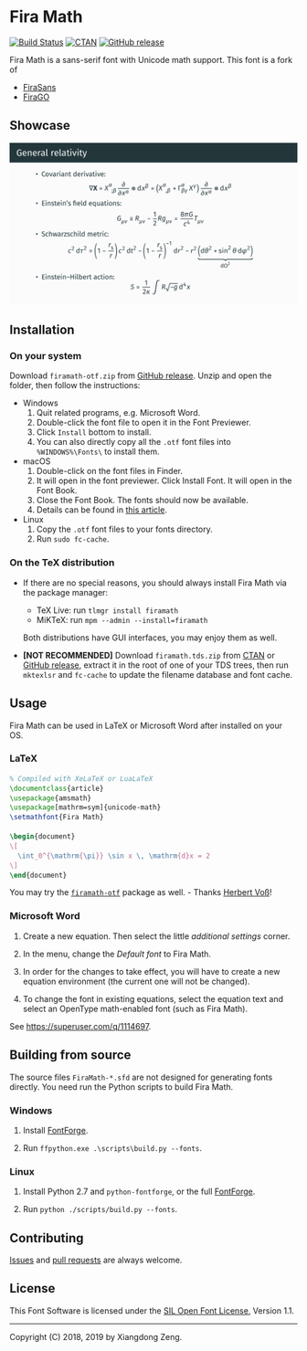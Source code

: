 # Fira Math

[![Build Status](https://travis-ci.org/firamath/firamath.svg?branch=master)](https://travis-ci.org/firamath/firamath)
[![CTAN](https://img.shields.io/ctan/v/firamath.svg)](https://www.ctan.org/pkg/firamath)
[![GitHub release](https://img.shields.io/github/release/firamath/firamath/all.svg)](https://github.com/firamath/firamath/releases/latest)

Fira Math is a sans-serif font with Unicode math support. This font is a fork of

- [FiraSans](https://github.com/bBoxType/FiraSans)
- [FiraGO](https://github.com/bBoxType/FiraGO)

## Showcase

![Showcase](img/demo.png)

## Installation

### On your system

Download `firamath-otf.zip` from [GitHub release](https://github.com/firamath/firamath/releases). Unzip and open the folder, then follow the instructions:

- Windows
  1. Quit related programs, e.g. Microsoft Word.
  1. Double-click the font file to open it in the Font Previewer.
  1. Click `Install` bottom to install.
  1. You can also directly copy all the `.otf` font files into `%WINDOWS%\Fonts\` to install them.
- macOS
  1. Double-click on the font files in Finder.
  1. It will open in the font previewer. Click Install Font. It will open in the Font Book.
  1. Close the Font Book. The fonts should now be available.
  1. Details can be found in [this article](http://support.apple.com/kb/HT2509).
- Linux
  1. Copy the `.otf` font files to your fonts directory.
  1. Run `sudo fc-cache`.

### On the TeX distribution

- If there are no special reasons, you should always install Fira Math via the package manager:

  - TeX Live: run `tlmgr install firamath`
  - MiKTeX: run `mpm --admin --install=firamath`

  Both distributions have GUI interfaces, you may enjoy them as well.

- **[NOT RECOMMENDED]** Download `firamath.tds.zip` from [CTAN](https://ctan.org/pkg/firamath) or [GitHub release](https://github.com/firamath/firamath/releases), extract it in the root of one of your TDS trees, then run `mktexlsr` and `fc-cache` to update the filename database and font cache.

## Usage

Fira Math can be used in LaTeX or Microsoft Word after installed on your OS.

### LaTeX

```latex
% Compiled with XeLaTeX or LuaLaTeX
\documentclass{article}
\usepackage{amsmath}
\usepackage[mathrm=sym]{unicode-math}
\setmathfont{Fira Math}

\begin{document}
\[
  \int_0^{\mathrm{\pi}} \sin x \, \mathrm{d}x = 2
\]
\end{document}
```

You may try the [`firamath-otf`](https://ctan.org/pkg/firamath-otf) package as well. - Thanks [Herbert Voß](https://github.com/hvoss49)!

### Microsoft Word

1. Create a new equation. Then select the little *additional settings* corner.

1. In the menu, change the *Default font* to Fira Math.

1. In order for the changes to take effect, you will have to create a new equation environment (the current one will not be changed).

1. To change the font in existing equations, select the equation text and select an OpenType math-enabled font (such as Fira Math).

See <https://superuser.com/q/1114697>.

## Building from source

The source files `FiraMath-*.sfd` are not designed for generating fonts directly. You need run the Python scripts to build Fira Math.

### Windows

1. Install [FontForge](https://fontforge.github.io).

1. Run `ffpython.exe .\scripts\build.py --fonts`.

### Linux

1. Install Python 2.7 and `python-fontforge`, or the full [FontForge](https://fontforge.github.io).

1. Run `python ./scripts/build.py --fonts`.

## Contributing

[Issues](https://github.com/firamath/firamath/issues) and [pull requests](https://github.com/firamath/firamath/pulls) are always welcome.

## License

This Font Software is licensed under the [SIL Open Font License](http://scripts.sil.org/OFL), Version 1.1.

-----

Copyright (C) 2018, 2019 by Xiangdong Zeng.
